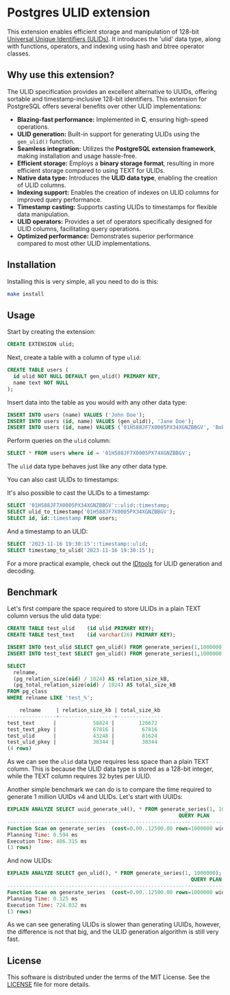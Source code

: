 # Postgres ULID extension

This extension enables efficient storage and manipulation of 128-bit [Universal Unique Identifiers (ULIDs)](https://github.com/ulid/spec). It introduces the 'ulid' data type, along with functions, operators, and indexing using hash and btree operator classes.

## Why use this extension?

The ULID specification provides an excellent alternative to UUIDs, offering sortable and timestamp-inclusive 128-bit identifiers. This extension for PostgreSQL offers several benefits over other ULID implementations:

- **Blazing-fast performance:** Implemented in **C**, ensuring high-speed operations.
- **ULID generation:** Built-in support for generating ULIDs using the `gen_ulid()` function.
- **Seamless integration:** Utilizes the **PostgreSQL extension framework**, making installation and usage hassle-free.
- **Efficient storage:** Employs a **binary storage format**, resulting in more efficient storage compared to using TEXT for ULIDs.
- **Native data type:** Introduces the **ULID data type**, enabling the creation of ULID columns.
- **Indexing support:** Enables the creation of indexes on ULID columns for improved query performance.
- **Timestamp casting:** Supports casting ULIDs to timestamps for flexible data manipulation.
- **ULID operators:** Provides a set of operators specifically designed for ULID columns, facilitating query operations.
- **Optimized performance:** Demonstrates superior performance compared to most other ULID implementations.

## Installation

Installing this is very simple, all you need to do is this:

```sh
make install
```

## Usage

Start by creating the extension:

```sql
CREATE EXTENSION ulid;
```

Next, create a table with a column of type `ulid`:

```sql
CREATE TABLE users (
  id ulid NOT NULL DEFAULT gen_ulid() PRIMARY KEY,
  name text NOT NULL
);
```

Insert data into the table as you would with any other data type:

```sql
INSERT INTO users (name) VALUES ('John Doe');
INSERT INTO users (id, name) VALUES (gen_ulid(), 'Jane Doe');
INSERT INTO users (id, name) VALUES ('01H588JF7X0005PX34XGNZBBGV', 'Bob Doe');
```

Perform queries on the `ulid` column:

```sql
SELECT * FROM users where id = '01H588JF7X0005PX74XGNZBBGV';
```

The `ulid` data type behaves just like any other data type.

You can also cast ULIDs to timestamps:

It's also possible to cast the ULIDs to a timestamp:

```sql
SELECT '01H588JF7X0005PX34XGNZBBGV'::ulid::timestamp;
SELECT ulid_to_timestamp('01H588JF7X0005PX34XGNZBBGV');
SELECT id, id::timestamp FROM users;
```

And a timestamp to an ULID:

```sql
SELECT '2023-11-16 19:30:15'::timestamp::ulid;
SELECT timestamp_to_ulid('2023-11-16 19:30:15');
```

For a more practical example, check out the [IDtools](https://idtools.co/ulid) for ULID generation and decoding.

## Benchmark

Let's first compare the space required to store ULIDs in a plain TEXT column versus the ulid data type:

```sql
CREATE TABLE test_ulid    (id ulid PRIMARY KEY);
CREATE TABLE test_text    (id varchar(26) PRIMARY KEY);

INSERT INTO test_ulid SELECT gen_ulid() FROM generate_series(1,1000000);
INSERT INTO test_text SELECT gen_ulid() FROM generate_series(1,1000000);

SELECT
  relname,
  (pg_relation_size(oid) / 1024) AS relation_size_kB,
  (pg_total_relation_size(oid) / 1024) AS total_size_kB
FROM pg_class
WHERE relname LIKE 'test_%';

    relname     | relation_size_kb | total_size_kb
----------------+------------------+---------------
test_text      |            58824 |        126672
test_text_pkey |            67816 |         67816
test_ulid      |            43248 |         81624
test_ulid_pkey |            38344 |         38344
(4 rows)
```

As we can see the `ulid` data type requires less space than a plain TEXT column. This is because the ULID data type is stored as a 128-bit integer, while the TEXT column requires 32 bytes per ULID.

Another simple benchmark we can do is to compare the time required to generate 1 million UUIDs v4 and ULIDs. Let's start with UUIDs:

```sql
EXPLAIN ANALYZE SELECT uuid_generate_v4(), * FROM generate_series(1, 1000000);
                                                        QUERY PLAN
----------------------------------------------------------------------------------------------------------------------------------
Function Scan on generate_series  (cost=0.00..12500.00 rows=1000000 width=20) (actual time=60.599..466.261 rows=1000000 loops=1)
Planning Time: 0.594 ms
Execution Time: 486.315 ms
(3 rows)
```

And now ULIDs:

```sql
EXPLAIN ANALYZE SELECT gen_ulid(), * FROM generate_series(1, 1000000);
                                                            QUERY PLAN
----------------------------------------------------------------------------------------------------------------------------------
Function Scan on generate_series  (cost=0.00..12500.00 rows=1000000 width=20) (actual time=95.891..704.558 rows=1000000 loops=1)
Planning Time: 0.125 ms
Execution Time: 724.032 ms
(3 rows)
```

As we can see generating ULIDs is slower than generating UUIDs, however, the difference is not that big, and the ULID generation algorithm is still very fast.

## License

This software is distributed under the terms of the MIT License. See the [LICENSE](LICENSE) file for more details.

